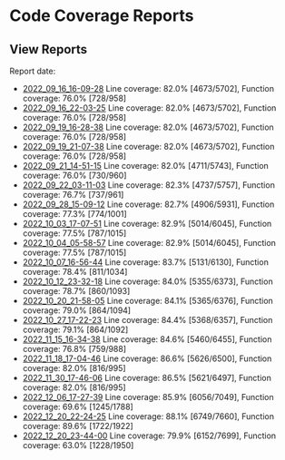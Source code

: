 # Code Coverage Reports


## View Reports

Report date:
 - [2022_09_16_16-09-28](https://htmlpreview.github.io/?https://github.com/subhankarshah/stablehlo/blob/ccov/reports/ccov_2022_09_16_16-09-28/index.html) Line coverage: 82.0% [4673/5702], Function coverage: 76.0% [728/958]
 - [2022_09_16_22-03-25](https://htmlpreview.github.io/?https://github.com/subhankarshah/stablehlo/blob/ccov/reports/ccov_2022_09_16_22-03-25/index.html) Line coverage: 82.0% [4673/5702], Function coverage: 76.0% [728/958]
 - [2022_09_19_16-28-38](https://htmlpreview.github.io/?https://github.com/subhankarshah/stablehlo/blob/ccov/reports/ccov_2022_09_19_16-28-38/index.html) Line coverage: 82.0% [4673/5702], Function coverage: 76.0% [728/958]
 - [2022_09_19_21-07-38](https://htmlpreview.github.io/?https://github.com/subhankarshah/stablehlo/blob/ccov/reports/ccov_2022_09_19_21-07-38/index.html) Line coverage: 82.0% [4673/5702], Function coverage: 76.0% [728/958]
 - [2022_09_21_14-51-15](https://htmlpreview.github.io/?https://github.com/subhankarshah/stablehlo/blob/ccov/reports/ccov_2022_09_21_14-51-15/index.html) Line coverage: 82.0% [4711/5743], Function coverage: 76.0% [730/960]
 - [2022_09_22_03-11-03](https://htmlpreview.github.io/?https://github.com/subhankarshah/stablehlo/blob/ccov/reports/ccov_2022_09_22_03-11-03/index.html) Line coverage: 82.3% [4737/5757], Function coverage: 76.7% [737/961]
 - [2022_09_28_15-09-12](https://htmlpreview.github.io/?https://github.com/subhankarshah/stablehlo/blob/ccov/reports/ccov_2022_09_28_15-09-12/index.html) Line coverage: 82.7% [4906/5931], Function coverage: 77.3% [774/1001]
 - [2022_10_03_17-07-51](https://htmlpreview.github.io/?https://github.com/subhankarshah/stablehlo/blob/ccov/reports/ccov_2022_10_03_17-07-51/index.html) Line coverage: 82.9% [5014/6045], Function coverage: 77.5% [787/1015]
 - [2022_10_04_05-58-57](https://htmlpreview.github.io/?https://github.com/subhankarshah/stablehlo/blob/ccov/reports/ccov_2022_10_04_05-58-57/index.html) Line coverage: 82.9% [5014/6045], Function coverage: 77.5% [787/1015]
 - [2022_10_07_16-56-44](https://htmlpreview.github.io/?https://github.com/subhankarshah/stablehlo/blob/ccov/reports/ccov_2022_10_07_16-56-44/index.html) Line coverage: 83.7% [5131/6130], Function coverage: 78.4% [811/1034]
 - [2022_10_12_23-32-18](https://htmlpreview.github.io/?https://github.com/subhankarshah/stablehlo/blob/ccov/reports/ccov_2022_10_12_23-32-18/index.html) Line coverage: 84.0% [5355/6373], Function coverage: 78.7% [860/1093]
 - [2022_10_20_21-58-05](https://htmlpreview.github.io/?https://github.com/subhankarshah/stablehlo/blob/ccov/reports/ccov_2022_10_20_21-58-05/index.html) Line coverage: 84.1% [5365/6376], Function coverage: 79.0% [864/1094]
 - [2022_10_27_17-22-23](https://htmlpreview.github.io/?https://github.com/subhankarshah/stablehlo/blob/ccov/reports/ccov_2022_10_27_17-22-23/index.html) Line coverage: 84.4% [5368/6357], Function coverage: 79.1% [864/1092]
 - [2022_11_15_16-34-38](https://htmlpreview.github.io/?https://github.com/subhankarshah/stablehlo/blob/ccov/reports/ccov_2022_11_15_16-34-38/index.html) Line coverage: 84.6% [5460/6455], Function coverage: 76.8% [759/988]
 - [2022_11_18_17-04-46](https://htmlpreview.github.io/?https://github.com/subhankarshah/stablehlo/blob/ccov/reports/ccov_2022_11_18_17-04-46/index.html) Line coverage: 86.6% [5626/6500], Function coverage: 82.0% [816/995]
 - [2022_11_30_17-46-06](https://htmlpreview.github.io/?https://github.com/subhankarshah/stablehlo/blob/ccov/reports/ccov_2022_11_30_17-46-06/index.html) Line coverage: 86.5% [5621/6497], Function coverage: 82.0% [816/995]
 - [2022_12_06_17-27-39](https://htmlpreview.github.io/?https://github.com/subhankarshah/stablehlo/blob/ccov/reports/ccov_2022_12_06_17-27-39/index.html) Line coverage: 85.9% [6056/7049], Function coverage: 69.6% [1245/1788]
 - [2022_12_20_22-24-25](https://htmlpreview.github.io/?https://github.com/subhankarshah/stablehlo/blob/ccov/reports/ccov_2022_12_20_22-24-25/index.html) Line coverage: 88.1% [6749/7660], Function coverage: 89.6% [1722/1922]
 - [2022_12_20_23-44-00](https://htmlpreview.github.io/?https://github.com/subhankarshah/stablehlo/blob/ccov/reports/ccov_2022_12_20_23-44-00/index.html) Line coverage: 79.9% [6152/7699], Function coverage: 63.0% [1228/1950]
